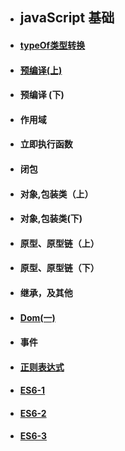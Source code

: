 
- ## javaScript 基础


          
      
   
  
- ####  [typeOf类型转换](.JavaScript/TypeOf类型转换.md)
- #### [预编译(上)](.JavaScript/函数作用域(上).md)
- #### 预编译 (下)
- #### 作用域 
- #### 立即执行函数
- #### 闭包
- #### 对象,包装类（上）
- #### 对象,包装类(下)
- #### 原型、原型链（上）
- #### 原型、原型链（下）
- #### 继承，及其他
- #### [Dom(一)](.JavaScript/DOM1.md)
- #### 事件 
- #### [正则表达式](.JavaScript/Regx.md)
- #### [ES6-1](.JavaScript/es6_1.md)
- #### [ES6-2](.JavaScript/es6_2.md)
- #### [ES6-3](.JavaScript/es6_3.md)
